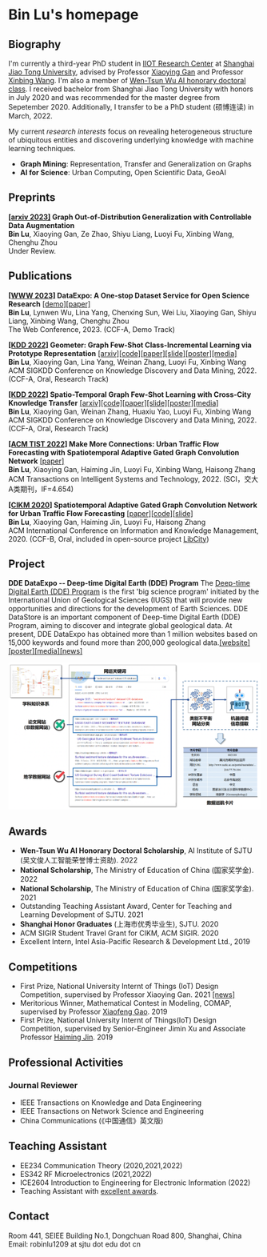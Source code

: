 # Bin Lu's homepage

## Biography
I'm currently a third-year PhD student in [IIOT Research Center](http://iiot.sjtu.edu.cn/) at [Shanghai Jiao Tong University](http://en.sjtu.edu.cn/), advised by Professor [Xiaoying Gan](https://iiot.sjtu.edu.cn/#/xygan) and Professor [Xinbing Wang](https://www.cs.sjtu.edu.cn/~wang-xb/). I'm also a member of [Wen-Tsun Wu AI honorary doctoral class](https://ai.sjtu.edu.cn/cultivate/postgraduate/managements). I received bachelor from Shanghai Jiao Tong University with honors in July 2020 and was recommended for the master degree from Sepetember 2020. Additionally, I transfer to be a PhD student (硕博连读) in March, 2022.  

My current *research interests* focus on revealing heterogeneous structure of ubiquitous entities and discovering underlying knowledge with machine learning techniques.
- **Graph Mining**: Representation, Transfer and Generalization on Graphs
- **AI for Science**: Urban Computing, Open Scientific Data, GeoAI

## Preprints
**[\[arxiv 2023\]](https://arxiv.org/abs/2308.08344) Graph Out-of-Distribution Generalization with Controllable Data Augmentation**\
**Bin Lu**, Xiaoying Gan, Ze Zhao, Shiyu Liang, Luoyi Fu, Xinbing Wang, Chenghu Zhou\
Under Review.

## Publications

**[\[WWW 2023\]](https://doi.org/10.1145/3543873.3587305) DataExpo: A One-stop Dataset Service for Open Science Research** [\[demo\]](https://dataexpo.acemap.info/)[\[paper\]](https://doi.org/10.1145/3543873.3587305)\
**Bin Lu**, Lynwen Wu, Lina Yang, Chenxing Sun, Wei Liu, Xiaoying Gan, Shiyu Liang, Xinbing Wang, Chenghu Zhou\
The Web Conference, 2023. (CCF-A, Demo Track)

**[\[KDD 2022\]](https://dl.acm.org/doi/10.1145/3534678.3539280) Geometer: Graph Few-Shot Class-Incremental Learning via Prototype Representation** [\[arxiv\]](https://arxiv.org/abs/2205.13954)[\[code\]](https://github.com/RobinLu1209/Geometer)[\[paper\]](https://dl.acm.org/doi/10.1145/3534678.3539280)[\[slide\]](https://github.com/RobinLu1209/robinlu1209.github.io/raw/master/files/Geometer-PPT.pdf)[\[poster\]](https://github.com/RobinLu1209/robinlu1209.github.io/raw/master/files/Geometer-poster.pdf)[\[media\]](https://mp.weixin.qq.com/s/Rbuqlpw5NpBn_5r-GPAJxQ) \
**Bin Lu**, Xiaoying Gan, Lina Yang, Weinan Zhang, Luoyi Fu, Xinbing Wang\
ACM SIGKDD Conference on Knowledge Discovery and Data Mining, 2022. (CCF-A, Oral, Research Track)

**[\[KDD 2022\]](https://dl.acm.org/doi/10.1145/3534678.3539281) Spatio-Temporal Graph Few-Shot Learning with Cross-City Knowledge Transfer** [\[arxiv\]](https://arxiv.org/abs/2205.13947)[\[code\]](https://github.com/RobinLu1209/ST-GFSL)[\[paper\]](https://dl.acm.org/doi/10.1145/3534678.3539281)[\[slide\]](https://github.com/RobinLu1209/robinlu1209.github.io/raw/master/files/CrossCityTransfer-PPT.pdf)[\[poster\]](https://github.com/RobinLu1209/robinlu1209.github.io/raw/master/files/CrossCityTransfer-poster.pdf)[\[media\]](https://mp.weixin.qq.com/s/80SZUkneAVrcAhs19tx7UA) \
**Bin Lu**, Xiaoying Gan, Weinan Zhang, Huaxiu Yao, Luoyi Fu, Xinbing Wang\
ACM SIGKDD Conference on Knowledge Discovery and Data Mining, 2022. (CCF-A, Oral, Research Track)
 
**[\[ACM TIST 2022\]](https://dl.acm.org/doi/10.1145/3488902) Make More Connections: Urban Traffic Flow Forecasting with Spatiotemporal Adaptive Gated Graph Convolution Network** [\[paper\]](https://dl.acm.org/doi/10.1145/3488902)\
**Bin Lu**, Xiaoying Gan, Haiming Jin, Luoyi Fu, Xinbing Wang, Haisong Zhang\
ACM Transactions on Intelligent Systems and Technology, 2022. (SCI，交大A类期刊，IF=4.654)

**[\[CIKM 2020\]](https://dl.acm.org/doi/10.1145/3340531.3411894) Spatiotemporal Adaptive Gated Graph Convolution Network for Urban Traffic Flow Forecasting** [\[paper\]](https://dl.acm.org/doi/10.1145/3340531.3411894)[\[code\]](https://github.com/RobinLu1209/STAG-GCN)[\[slide\]](https://github.com/RobinLu1209/robinlu1209.github.io/raw/master/files/CIKM_fp0393_PPT.pdf) \
**Bin Lu**, Xiaoying Gan, Haiming Jin, Luoyi Fu, Haisong Zhang\
ACM International Conference on Information and Knowledge Management, 2020. (CCF-B, Oral, included in open-source project [LibCity](https://github.com/LibCity/Bigscity-LibCity))


## Project

**DDE DataExpo -- Deep-time Digital Earth (DDE) Program** The [Deep-time Digital Earth (DDE) Program](https://www.ddeworld.org/) is the first 'big science program' initiated by the International Union of Geological Sciences (IUGS) that will provide new opportunities and directions for the development of Earth Sciences. DDE DataStore is an important component of Deep-time Digital Earth (DDE) Program, aiming to discover and integrate global geological data. At present, DDE DataExpo has obtained more than 1 million websites based on 15,000 keywords and found more than 200,000 geological data.[\[website\]](https://dataexpo.deep-time.org/#/)[\[poster\]](https://github.com/RobinLu1209/robinlu1209.github.io/blob/master/files/datastore-poster.pdf)[\[media\]](https://mp.weixin.qq.com/s/fH28qwZ4HMnOCqsusEXzQg)[\[news\]](https://news.sjtu.edu.cn/jdzh/20221117/176543.html)

![dde datastore](images/dde_datastore.png)

## Awards
- **Wen-Tsun Wu AI Honorary Doctoral Scholarship**, AI Institute of SJTU (吴文俊人工智能荣誉博士资助). 2022
- **National Scholarship**, The Ministry of Education of China (国家奖学金). 2022
- **National Scholarship**, The Ministry of Education of China (国家奖学金). 2021
- Outstanding Teaching Assistant Award, Center for Teaching and Learning Development of SJTU. 2021
- **Shanghai Honor Graduates** (上海市优秀毕业生), SJTU. 2020
- ACM SIGIR Student Travel Grant for CIKM, ACM SIGIR. 2020
- Excellent Intern, Intel Asia-Pacific Research & Development Ltd., 2019

## Competitions
- First Prize, National University Internt of Things (IoT) Design Competition, supervised by Professor Xiaoying Gan. 2021 [\[news\]](https://news.sjtu.edu.cn/jdyw/20210927/158841.html)
- Meritorious Winner, Mathematical Contest in Modeling, COMAP, supervised by Professor [Xiaofeng Gao](http://www.cs.sjtu.edu.cn/~gao-xf/). 2019
- First Prize, National University Internt of Things(IoT) Design Competition, supervised by Senior-Engineer Jimin Xu and Associate Professor [Haiming Jin](http://jhc.sjtu.edu.cn/~haimingjin/). 2019

## Professional Activities
### Journal Reviewer
- IEEE Transactions on Knowledge and Data Engineering
- IEEE Transactions on Network Science and Engineering 
- China Communications (《中国通信》英文版)

## Teaching Assistant
- EE234 Communication Theory (2020,2021,2022)
- ES342 RF Microelectronics (2021,2022)
- ICE2604 Introduction to Engineering for Electronic Information (2022) 
- Teaching Assistant with [excellent awards](http://ctld.sjtu.edu.cn/news/811).

## Contact
Room 441, SEIEE Building No.1, Dongchuan Road 800, Shanghai, China
Email: robinlu1209 at sjtu dot edu dot cn

<script type='text/javascript' id='clustrmaps' src='//cdn.clustrmaps.com/map_v2.js?cl=ffffff&w=a&t=tt&d=-MrFRY-MBf5P9USuoAfhOtuc63TCc8lVoFP1mPplWDg'></script>
